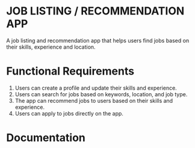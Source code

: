 # JOB LISTING / RECOMMENDATION APP
 
 A job listing and recommendation app that helps users find jobs based on their skills, experience and location.


 # Functional Requirements
 1. Users can create a profile and update their skills and experience.
 2. Users can search for jobs based on keywords, location, and job type.
 3. The app can recommend jobs to users based on their skills and experience.
 4. Users can apply to jobs directly on the app.


 # Documentation 